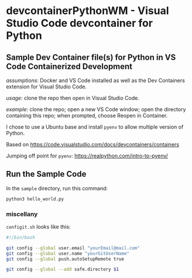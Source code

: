 # devcontainerPythonWM - Visual Studio Code devcontainer for Python

## Sample Dev Container file(s) for Python in VS Code Containerized Development

*assumptions*: Docker and VS Code installed as well as the Dev Containers extension for Visual Studio Code.

*usage*: clone the repo then open in Visual Studio Code.

*example*:  clone the repo; open a new VS Code window; open the directory containing this repo; when prompted, choose Reopen in Container. 

I chose to use a Ubuntu base and install `pyenv` to allow multiple version of Python.

Based on https://code.visualstudio.com/docs/devcontainers/containers

Jumping off point for `pyenv`: https://realpython.com/intro-to-pyenv/

## Run the Sample Code

In the `sample` directory, run this command:

```bash
python3 hello_world.py
```

### miscellany

`configit.sh` looks like this:

```bash
#!/bin/bash

git config --global user.email "yourEmail@mail.com"
git config --global user.name "yourGitUserName"
git config --global push.autoSetupRemote true

git config --global --add safe.directory $1
```

